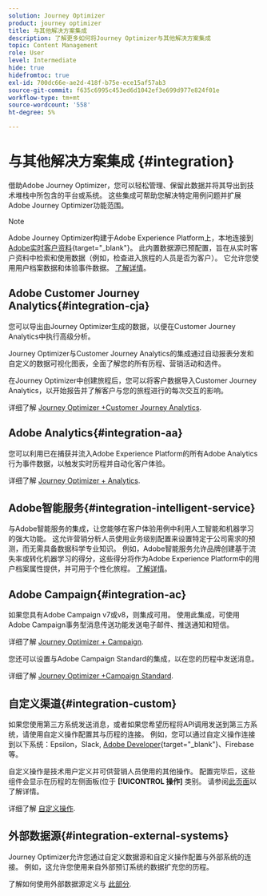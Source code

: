 ```yaml
---
solution: Journey Optimizer
product: journey optimizer
title: 与其他解决方案集成
description: 了解更多如何将Journey Optimizer与其他解决方案集成
topic: Content Management
role: User
level: Intermediate
hide: true
hidefromtoc: true
exl-id: 700dc66e-ae2d-418f-b75e-ece15af57ab3
source-git-commit: f635c6995c453ed6d1042ef3e699d977e824f01e
workflow-type: tm+mt
source-wordcount: '558'
ht-degree: 5%

---
```


# 与其他解决方案集成 {#integration}

借助Adobe Journey Optimizer，您可以轻松管理、保留此数据并将其导出到技术堆栈中所包含的平台或系统。 这些集成可帮助您解决特定用例问题并扩展Adobe Journey Optimizer功能范围。

>[!NOTE]
>
> Adobe Journey Optimizer构建于Adobe Experience Platform上，本地连接到 [Adobe实时客户资料](https://experienceleague.adobe.com/docs/experience-platform/profile/home.html?lang=zh-Hans){target=&quot;_blank&quot;}。 此内置数据源已预配置，旨在从实时客户资料中检索和使用数据（例如，检查进入旅程的人员是否为客户）。 它允许您使用用户档案数据和体验事件数据。 [了解详情](../datasource/adobe-experience-platform-data-source.md)。

## Adobe Customer Journey Analytics{#integration-cja}

您可以导出由Journey Optimizer生成的数据，以便在Customer Journey Analytics中执行高级分析。

Journey Optimizer与Customer Journey Analytics的集成通过自动报表分发和自定义的数据可视化图表，全面了解您的所有历程、营销活动和选件。

在Journey Optimizer中创建旅程后，您可以将客户数据导入Customer Journey Analytics，以开始报告并了解客户与您的旅程进行的每次交互的影响。

详细了解 [Journey Optimizer +Customer Journey Analytics](../reports/cja-ajo.md).

## Adobe Analytics{#integration-aa}

您可以利用已在捕获并流入Adobe Experience Platform的所有Adobe Analytics行为事件数据，以触发实时历程并自动化客户体验。

详细了解 [Journey Optimizer + Analytics](../event/about-analytics.md).

## Adobe智能服务{#integration-intelligent-service}

与Adobe智能服务的集成，让您能够在客户体验用例中利用人工智能和机器学习的强大功能。 这允许营销分析人员使用业务级别配置来设置特定于公司需求的预测，而无需具备数据科学专业知识。 例如，Adobe智能服务允许品牌创建基于流失率或转化机器学习的得分，这些得分将作为Adobe Experience Platform中的用户档案属性提供，并可用于个性化旅程。 [了解详情](../building-journeys/ai-services-overview.md)。


## Adobe Campaign{#integration-ac}

如果您具有Adobe Campaign v7或v8，则集成可用。 使用此集成，可使用Adobe Campaign事务型消息传送功能发送电子邮件、推送通知和短信。

详细了解 [Journey Optimizer + Campaign](../building-journeys/ajo-ac.md).

您还可以设置与Adobe Campaign Standard的集成，以在您的历程中发送消息。

详细了解 [Journey Optimizer +Campaign Standard](../building-journeys/ajo-ac.md).

## 自定义渠道{#integration-custom}

如果您使用第三方系统发送消息，或者如果您希望历程将API调用发送到第三方系统，请使用自定义操作配置其与历程的连接。 例如，您可以通过自定义操作连接到以下系统：Epsilon，Slack, [Adobe Developer](https://developer.adobe.com){target=&quot;_blank&quot;}、Firebase等。

自定义操作是技术用户定义并可供营销人员使用的其他操作。 配置完毕后，这些组件会显示在历程的左侧面板(位于 **[!UICONTROL 操作]** 类别。 请参阅[此页面](../building-journeys/about-journey-activities.md#action-activities)以了解详情。

详细了解 [自定义操作](../action/about-custom-action-configuration.md).

## 外部数据源{#integration-external-systems}

Journey Optimizer允许您通过自定义数据源和自定义操作配置与外部系统的连接。 例如，这允许您使用来自外部预订系统的数据扩充您的历程。

了解如何使用外部数据源定义与 [此部分](../datasource/external-data-sources.md).
